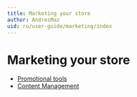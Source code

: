 ```yaml
---
title: Marketing your store
author: AndreiMaz
uid: ru/user-guide/marketing/index
---
```

# Marketing your store

- [Promotional tools](xref:ru/user-guide/marketing/promotional/index)
- [Content Management](xref:ru/user-guide/marketing/content/index)
